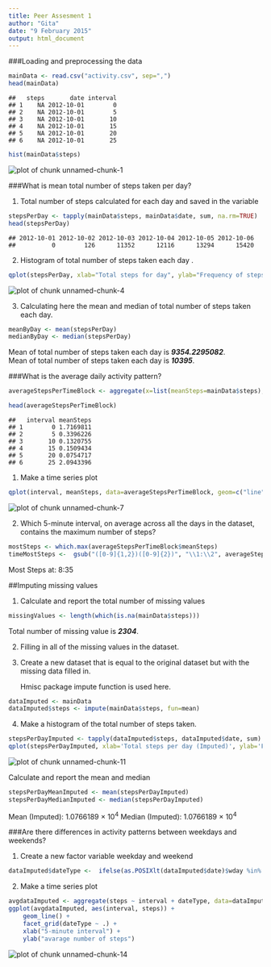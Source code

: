 ```yaml
---
title: Peer Assesment 1
author: "Gita"
date: "9 February 2015"
output: html_document
---
```


###Loading and preprocessing the data


```r
mainData <- read.csv("activity.csv", sep=",")
head(mainData)
```

```
##   steps       date interval
## 1    NA 2012-10-01        0
## 2    NA 2012-10-01        5
## 3    NA 2012-10-01       10
## 4    NA 2012-10-01       15
## 5    NA 2012-10-01       20
## 6    NA 2012-10-01       25
```

```r
hist(mainData$steps)
```

![plot of chunk unnamed-chunk-1](figure/unnamed-chunk-1-1.png) 

###What is mean total number of steps taken per day?

1. Total number of steps calculated for each day and saved in the variable

```r
stepsPerDay <- tapply(mainData$steps, mainData$date, sum, na.rm=TRUE)
head(stepsPerDay)
```

```
## 2012-10-01 2012-10-02 2012-10-03 2012-10-04 2012-10-05 2012-10-06 
##          0        126      11352      12116      13294      15420
```



2. Histogram of total number of steps taken each day . 




```r
qplot(stepsPerDay, xlab="Total steps for day", ylab="Frequency of steps",  binwidth=1000)
```

![plot of chunk unnamed-chunk-4](figure/unnamed-chunk-4-1.png) 

3. Calculating here the mean and median of total number of steps taken each day.


```r
meanByDay <- mean(stepsPerDay)
medianByDay <- median(stepsPerDay)
```

Mean of total number of steps taken each day is ***9354.2295082***.  
Mean of total number of steps taken each day is ***10395***.

###What is the average daily activity pattern?


```r
averageStepsPerTimeBlock <- aggregate(x=list(meanSteps=mainData$steps), by=list(interval=mainData$interval), FUN=mean, na.rm=TRUE)

head(averageStepsPerTimeBlock)
```

```
##   interval meanSteps
## 1        0 1.7169811
## 2        5 0.3396226
## 3       10 0.1320755
## 4       15 0.1509434
## 5       20 0.0754717
## 6       25 2.0943396
```

1. Make a time series plot


```r
qplot(interval, meanSteps, data=averageStepsPerTimeBlock, geom=c("line"), xlab="Average no of steps taken", ylab="5-min interval")
```

![plot of chunk unnamed-chunk-7](figure/unnamed-chunk-7-1.png) 

2. Which 5-minute interval, on average across all the days in the dataset, contains the maximum number of steps?


```r
mostSteps <- which.max(averageStepsPerTimeBlock$meanSteps)
timeMostSteps <-  gsub("([0-9]{1,2})([0-9]{2})", "\\1:\\2", averageStepsPerTimeBlock[mostSteps,'interval'])
```
Most Steps at: 8:35  

##Imputing missing values

1. Calculate and report the total number of missing values 


```r
missingValues <- length(which(is.na(mainData$steps)))
```

Total number of missing value is ***2304***.

2. Filling in all of the missing values in the dataset. 
3. Create a new dataset that is equal to the original dataset but with the missing data filled in.

   Hmisc package impute function is used here.


```r
dataImputed <- mainData
dataImputed$steps <- impute(mainData$steps, fun=mean)
```

4. Make a histogram of the total number of steps taken.


```r
stepsPerDayImputed <- tapply(dataImputed$steps, dataImputed$date, sum)
qplot(stepsPerDayImputed, xlab='Total steps per day (Imputed)', ylab='Frequency using', binwidth=100)
```

![plot of chunk unnamed-chunk-11](figure/unnamed-chunk-11-1.png) 

 Calculate and report the mean and median
 

```r
stepsPerDayMeanImputed <- mean(stepsPerDayImputed)
stepsPerDayMedianImputed <- median(stepsPerDayImputed)
```

Mean (Imputed): 1.0766189 &times; 10<sup>4</sup>
Median (Imputed): 1.0766189 &times; 10<sup>4</sup>

###Are there differences in activity patterns between weekdays and weekends?

1. Create a new factor variable weekday and weekend


```r
dataImputed$dateType <-  ifelse(as.POSIXlt(dataImputed$date)$wday %in% c(0,6), 'weekend', 'weekday')
```
2. Make a time series plot 


```r
avgdataImputed <- aggregate(steps ~ interval + dateType, data=dataImputed, mean)
ggplot(avgdataImputed, aes(interval, steps)) + 
    geom_line() + 
    facet_grid(dateType ~ .) +
    xlab("5-minute interval") + 
    ylab("avarage number of steps")
```

![plot of chunk unnamed-chunk-14](figure/unnamed-chunk-14-1.png) 
